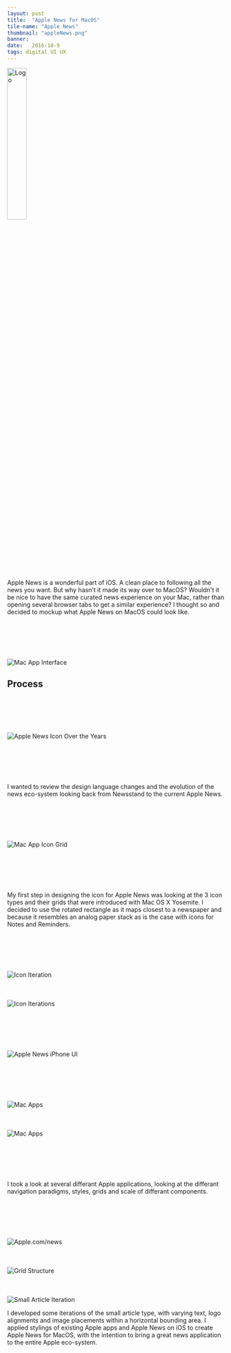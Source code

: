 ```yaml
---
layout: post
title:  "Apple News for MacOS"
tile-name: "Apple News"
thumbnail: "appleNews.png"
banner:
date:   2016-10-9
tags: digital UI UX
---
```


<div class="image-container"><img src="../img/appleNews/appIcon.png" alt="Logo" class="image-center" style="width:30%"/></div>

Apple News is a wonderful part of iOS. A clean place to following all the news you want. But why hasn't it made its way over to MacOS? Wouldn't it be nice to have the same curated news experience on your Mac, rather than opening several browser tabs to get a similar experience? I thought so and decided to mockup what Apple News on MacOS could look like.

<div class="image-container" style="margin-top:100px;"><img src="../img/appleNews/macApp.png" alt="Mac App Interface"/></div>

## Process

<div class="image-container" style="margin-top:100px; margin-bottom:100px"><img src="../img/appleNews/overTheYears.png" alt="Apple News Icon Over the Years"/></div>

I wanted to review the design language changes and the evolution of the news eco-system looking back from Newsstand to the current Apple News.


<div class="image-container" style="margin-top:100px; margin-bottom:100px;"><img src="../img/appleNews/macAppIconGrid.png" alt="Mac App Icon Grid"/></div>

My first step in designing the icon for Apple News was looking at the 3 icon types and their grids that were introduced with Mac OS X Yosemite. I decided to use the rotated rectangle as it maps closest to a newspaper and because it resembles an analog paper stack as is the case with icons for Notes and Reminders.

<div class="image-container" style="margin-top:100px;"><img src="../img/appleNews/iconIterations.png" alt="Icon Iteration"/></div>

<div class="image-container" style="margin-top:50px;"><img src="../img/appleNews/iconIterations2.png" alt="Icon Iterations"/></div>

<div class="image-container" style="margin-top:100px;"><img src="../img/appleNews/iphoneUI.png" alt="Apple News iPhone UI"/></div>

<div class="image-container" style="margin-top:100px;"><img src="../img/appleNews/macApps.png" alt="Mac Apps"/></div>

<div class="image-container" style="margin-top:50px; margin-bottom:100px"><img src="../img/appleNews/macApps2.png" alt="Mac Apps"/></div>

I took a look at several differant Apple applications, looking at the differant navigation paradigms, styles, grids and scale of differant components.

<div class="image-container" style="margin-top:100px;"><img src="../img/appleNews/appleNewsWeb.png" alt="Apple.com/news"/></div>

<div class="image-container" style="margin-top:50px;"><img src="../img/appleNews/grid.png" alt="Grid Structure"/></div>

<div class="image-container" style="margin-top:50px;"><img src="../img/appleNews/smallArticleIterations.png" alt="Small Article Iteration"/></div>

I developed some iterations of the small article type, with varying text, logo alignments and image placements within a horizontal bounding area. I applied stylings of existing Apple apps and Apple News on iOS to create Apple News for MacOS, with the intention to bring a great news application to the entire Apple eco-system.